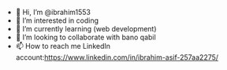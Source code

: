 - 👋 Hi, I’m @ibrahim1553
- 👀 I’m interested in coding
- 🌱 I’m currently learning (web development)
- 💞️ I’m looking to collaborate with bano qabil
- 📫 How to reach me LinkedIn account:https://www.linkedin.com/in/ibrahim-asif-257aa2275/

<!---
ibrahim1553/ibrahim1553 is a ✨ special ✨ repository because its `README.md` (this file) appears on your GitHub profile.
You can click the Preview link to take a look at your changes.
--->

